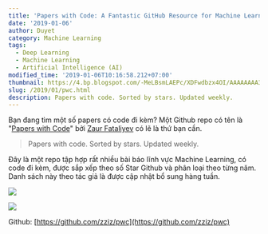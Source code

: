 ```yaml
---
title: 'Papers with Code: A Fantastic GitHub Resource for Machine Learning'
date: '2019-01-06'
author: Duyet
category: Machine Learning
tags:
  - Deep Learning
  - Machine Learning
  - Artificial Intelligence (AI)
modified_time: '2019-01-06T10:16:58.212+07:00'
thumbnail: https://4.bp.blogspot.com/-MeLBsmLAEPc/XDFwdbzx4OI/AAAAAAAA3eM/dvTNPS6N26wnQQvOQ-OtVOPC5A4JXwNQgCLcBGAs/s1600/duyet-pwc.png
slug: /2019/01/pwc.html
description: Papers with code. Sorted by stars. Updated weekly.
---
```


Bạn đang tìm một số papers có code đi kèm?
Một Github repo có tên là "[Papers with Code](https://github.com/zziz/pwc)" bởi [Zaur Fataliyev](http://fataliyev.com/) có lẽ là thứ bạn cần.

> Papers with code. Sorted by stars. Updated weekly.

Đây là một repo tập hợp rất nhiều bài báo lĩnh vực Machine Learning, có code đi kèm, được sắp xếp theo số Star Github và phân loại theo từng năm. Danh sách này theo tác giả là được cập nhật bổ sung hàng tuần.

[![](https://4.bp.blogspot.com/-MeLBsmLAEPc/XDFwdbzx4OI/AAAAAAAA3eM/dvTNPS6N26wnQQvOQ-OtVOPC5A4JXwNQgCLcBGAs/s1600/duyet-pwc.png)](https://4.bp.blogspot.com/-MeLBsmLAEPc/XDFwdbzx4OI/AAAAAAAA3eM/dvTNPS6N26wnQQvOQ-OtVOPC5A4JXwNQgCLcBGAs/s1600/duyet-pwc.png)

<!-- more -->

[![](https://1.bp.blogspot.com/-5mmQdt_ABcc/XDFyEmIzlyI/AAAAAAAA3eY/88kP231AfRQdBOMXPtId1rVag1HYld5nACLcBGAs/s1600/Screen%2BShot%2B2019-01-06%2Bat%2B10.12.00%2BAM.png)](https://1.bp.blogspot.com/-5mmQdt_ABcc/XDFyEmIzlyI/AAAAAAAA3eY/88kP231AfRQdBOMXPtId1rVag1HYld5nACLcBGAs/s1600/Screen%2BShot%2B2019-01-06%2Bat%2B10.12.00%2BAM.png)

Github: [https://github.com/zziz/pwc](https://github.com/zziz/pwc)
